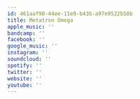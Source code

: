 ```yaml
---
id: 461aaf90-44ee-11e9-b43b-a97e9522b58b
title: Metatron Omega
apple_music: ''
bandcamp: ''
facebook: ''
google_music: ''
instagram: ''
soundcloud: ''
spotify: ''
twitter: ''
website: ''
youtube: ''
---
```

